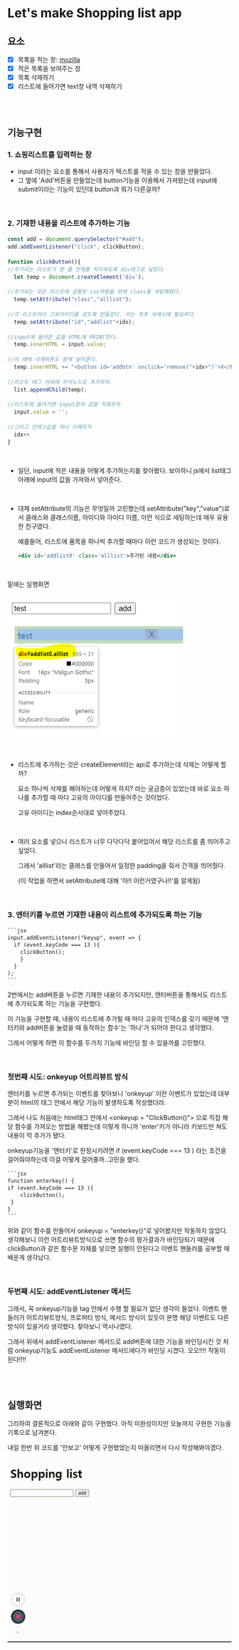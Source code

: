 # Let's make Shopping list app

## 요소

- [X] 목록을 적는 창: [mozilla](https://developer.mozilla.org/ko/docs/Web/HTML/Element/Input)
- [X] 적은 목록을 보여주는 창
- [X] 목록 삭제하기
- [X] 리스트에 들어가면 text창 내역 삭제하기

<br/>
<br/>

## 기능구현

### 1. 쇼핑리스트를 입력하는 창

- input 이라는 요소를 통해서 사용자가 텍스트를 적을 수 있는 창을 만들었다.
- 그 옆에 'Add'버튼을 만들었는데 button기능을 이용해서 가져왔는데 input에 submit이라는 기능이 있던데 button과 뭐가 다른걸까?

<br/>

### 2. 기재한 내용을 리스트에 추가하는 기능

```jsx
const add = document.querySelector("#add");
add.addEventListener("click", clickButton);

function clickButton(){
//추가되는 리스트가 한 줄 전체를 차지하도록 div태그로 넣었다.
  let temp = document.createElement('div');

//추가되는 모든 리스트에 공통된 css적용을 위해 class를 세팅해줬다.
  temp.setAttribute("class","alllist");

//각 리스트마다 고유아이디를 갖도록 만들었다. 이는 추후 삭제시에 필요하다.
  temp.setAttribute("id","addlist"+idx);

//input에 들어온 값을 HTML에 PRINT한다.
  temp.innerHTML = input.value;

//이 때에 삭제버튼도 함께 넣어준다.
  temp.innerHTML += "<button id='addbtn' onclick='remove("+idx+")'>X</button>";

//리스트 태그 아래에 자식노드로 추가하자.
  list.appendChild(temp);

//리스트에 들어가면 input창의 값을 지워주자
  input.value = '';

//그리고 인덱스값을 하나 더해주자
  idx++
}
```

<br/>

- 일단, input에 적은 내용을 어떻게 추가하는지를 찾아봤다.
보아하니 js에서 list태그 아래에 input의 값을 가져와서 넣어준다.
    
<br/>

- 대체 setAttribute의 기능은 무엇일까 고민했는데 setAttribute("key","value")로서 클래스와 클래스이름, 아이디와 아이디 이름, 이런 식으로 세팅하는데 매우 유용한 친구였다.

    예를들어, 리스트에 품목을 하나씩 추가할 때마다 이런 코드가 생성되는 것이다.

    ```jsx
    <div id='addlist0' class='alllist'>추가된 내용</div>
    ```

<br/>

   밑에는 실행화면

   ![addlist](/img/addlist.PNG)

<br/>

- 리스트에 추가하는 것은 createElement라는 api로 추가하는데 삭제는 어떻게 할까?

   요소 하나씩 삭제를 해야하는데 어떻게 하지? 라는 궁금증이 있었는데 바로 요소 하나를 추가할 때 마다 고유의 아이디를 만들어주는 것이었다.

   고유 아이디는 index순서대로 넣어주었다.

<br/>

 - 여러 요소를 넣으니 리스트가 너무 다닥다닥 붙어있어서 해당 리스트를 좀 띄어주고 싶었다.

   그래서 'alllist'라는 클래스를 만들어서 일정한 padding을 줘서 간격을 띄어줬다.

   (이 작업을 하면서 setAttribute에 대해 '아!! 이런거였구나!!'를 알게됨)
        
   <br/>
        

### 3. 엔터키를 누르면 기재한 내용이 리스트에 추가되도록 하는 기능

    ```jsx
    input.addEventListener("keyup", event => {
      if (event.keyCode === 13 ){
        clickButton();
        }
      }
    );
    ```

2번에서는 add버튼을 누르면 기재한 내용이 추가되지만, 엔터버튼을 통해서도 리스트에 추가되도록 하는 기능을 구현했다.

이 기능을 구현할 때, 내용이 리스트에 추가될 때 마다 고유의 인덱스를 갖기 때문에 '엔터키와 add버튼을 눌렀을 때 동작하는 함수'는 '하나'가 되어야 한다고 생각했다.

그래서 어떻게 하면 이 함수를 두가지 기능에 바인딩 할 수 있을까를 고민했다.
    
<br/>

### 첫번째 시도: onkeyup 어트리뷰트 방식

엔터키를 누르면 추가되는 이벤트를 찾아보니 'onkeyup' 이란 이벤트가 있었는데 대부분이 html의 태그 안에서 해당 기능이 발생하도록 작성했더라.


그래서 나도 처음에는 html태그 안에서 <onkeyup = "ClickButton()"> 으로 직접 해당 함수를 가져오는 방법을 해봤는데 이렇게 하니까 'enter'키가 아니라 키보드만 쳐도 내용이 막 추가가 됐다.

onkeyup기능을 '엔터키'로 한정시키려면 if (event.keyCode === 13 ) 라는 조건을 걸어줘야하는데 이걸 어떻게 걸어줄까..고민을 했다.

    ```jsx
    function enterkey() { 
    if (event.keyCode === 13 ){
        clickButton();
     }
    }
    ```

위와 같이 함수를 만들어서 onkeyup = "enterkey()"로 넣어봤지만 작동하지 않았다. 생각해보니 이런 어트리뷰트방식으로 쓰면 함수의 평가결과가 바인딩되기 때문에 clickButton과 같은 함수문 자체를 넣으면 실행이 안된다고 이벤트 핸들러를 공부할 때 배운게 생각났다.

 <br/>
    
### 두번째 시도: addEventListener 메서드

그래서, 꼭 onkeyup기능을 tag 안에서 수행 할 필요가 없단 생각이 들었다. 이벤트 핸들러가 어트리뷰트방식, 프로퍼티 방식, 메서드 방식이 있듯이 분명 해당 이벤트도 다른 방식이 있을거라 생각했다. 찾아보니 역시나였다.


그래서 위에서 addEventListener 메서드로 add버튼에 대한 기능을 바인딩시킨 것 처럼 onkeyup기능도 addEventListener 메서드에다가 바인딩 시켰다. 오오!!!! 작동이 된다!!!!

   <br/>
   <br/>
   
## 실행화면


그리하여 결론적으로 아래와 같이 구현했다. 아직 미완성이지만 오늘까지 구현한 기능을 기록으로 남겨본다.

내일 한번 위 코드를 '안보고' 어떻게 구현했었는지 떠올리면서 다시 작성해봐야겠다.

![shoppinglist](/img/shoppinglistv1.gif)
